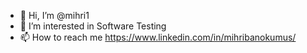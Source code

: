 - 👋 Hi, I’m @mihri1
- 👀 I’m interested in Software Testing
- 📫 How to reach me https://www.linkedin.com/in/mihribanokumus/

<!---
mihri1/mihri1 is a ✨ special ✨ repository because its `README.md` (this file) appears on your GitHub profile.
You can click the Preview link to take a look at your changes.
--->
